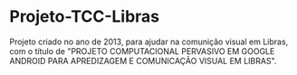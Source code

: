 # Projeto-TCC-Libras
Projeto criado no ano de 2013, para ajudar na comunição visual em Libras, com o título de "PROJETO COMPUTACIONAL PERVASIVO EM GOOGLE ANDROID PARA APREDIZAGEM E COMUNICAÇÃO VISUAL EM LIBRAS".
